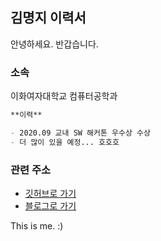 ## 김명지 이력서

안녕하세요. 반갑습니다.

### 소속

이화여자대학교 컴퓨터공학과

```markdown
**이력**

- 2020.09 교내 SW 해커톤 우수상 수상
- 더 많이 있을 예정... 호호호

```

### 관련 주소

- [깃허브로 가기](https://github.com/Gom3rye)
- [블로그로 가기](https://gom3rye.tistory.com/)

This is me. :)
